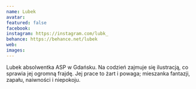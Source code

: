 ```yaml
---
name: Lubek
avatar: 
featured: false
facebook: 
instagram: https://instagram.com/lubk_
behance: https://behance.net/lubek
web:
images:
---
```

Lubek absolwentka ASP w Gdańsku. Na codzień zajmuje się ilustracją, co sprawia jej ogromną frajdę. Jej prace to żart i powaga; mieszanka fantazji, zapału, naiwności i niepokoju.
